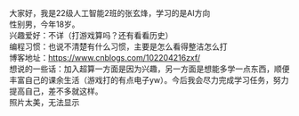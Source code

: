 大家好，我是22级人工智能2班的张玄烽，学习的是AI方向  
性别男，今年18岁。  
兴趣爱好：不详（打游戏算吗？还有看看历史）  
编程习惯：也说不清楚有什么习惯，主要是怎么看得整洁怎么打  
博客地址：https://www.cnblogs.com/102204216zxf/  
想说的一些话：加入超算一方面是因为兴趣，另一方面是想能多学一点东西，顺便丰富自己的课余生活（游戏打的有点电子yw）。今后我会尽力完成学习任务，努力提高自己，差不多就这样。  
照片太美，无法显示
